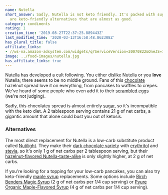 ```yaml
---
name: Nutella
short_answer: Sadly, Nutella is not keto friendly. It's packed with sugar, but there
  are keto-friendly alternatives that are almost as good.
category: condiments
rating: 1
creation_time: '2019-08-27T22:37:25.889443Z'
last_modified_time: '2020-03-13T16:58:48.862308Z'
has_plural_title: false
affiliate_links:
- //ws-na.amazon-adsystem.com/widgets/q?ServiceVersion=20070822&OneJS=1&Operation=GetAdHtml&MarketPlace=US&source=ss&ref=as_ss_li_til&ad_type=product_link&tracking_id=isitketo-20&language=en_US&marketplace=amazon&region=US&placement=B01FUI1H0S&asins=B01FUI1H0S&linkId=a9e599dc4a419e71200b0d39353840af&show_border=true&link_opens_in_new_window=true
image: ../food-images/nutella.jpg
has_affiliate_links: true
---
```

Nutella has developed a cult following. You either dislike Nutella or you **love** Nutella; there seems to be no middle ground. Fans of this [chocolate](/chocolate) hazelnut spread love it on everything, from pancakes to waffles to crepes. We've heard of some people who even add it to their [scrambled eggs](/eggs) (we're not judging).

Sadly, this chocolatey spread is almost entirely [sugar](/sugar), so it's incompatible with the keto diet. A 2 tablespoon serving contains 21 g of net carbs, a gigantic amount that alone could bust you out of ketosis.

### Alternatives

The most direct replacement for Nutella is a low-carb substitute product called [Nutilight](https://amzn.to/32A31gp). They make their [dark chocolate variety](https://amzn.to/324VwN5) with [erythritol](/erythritol) and [stevia](/stevia), so it's only 1 g of net carbs per 2 tablespoon serving, but their [hazelnut-flavored Nutella-taste-alike](https://amzn.to/32A31gp) is only slightly higher, at 2 g of net carbs.

If you're looking for a topping for your low-carb pancakes, you can also try keto-friendly [maple syrup](/maple-syrup) replacements. Some options include  [Birch Benders Magic Syrup](https://amzn.to/31vCZJD) (2 g of net carbs per 1/4 cup serving) or [Pyure Organic Maple-Flavored Syrup](https://amzn.to/2MNdIGs) (4 g of net carbs per 1/4 cup serving).
